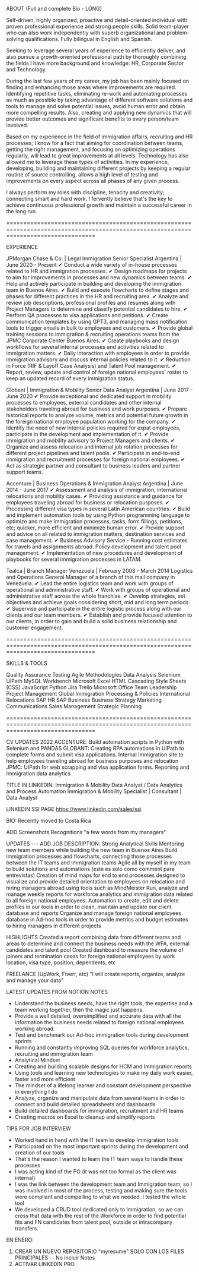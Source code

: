 ABOUT (Full and complete Bio - LONG)

Self-driven, highly organized, proactive and detail-oriented individual with proven professional experience and strong people skills. Solid team-player who can also work independently with superb organizational and problem-solving qualifications. Fully bilingual in English and Spanish.

Seeking to leverage several years of experience to efficiently deliver, and also pursue a growth-oriented professional path by thoroughly combining the fields I have more background and knowledge: HR, Corporate Sector and Technology.

During the last few years of my career, my job has been mainly focused on finding and enhancing those areas where improvements are required. Identifying repetitive tasks, eliminating re-work and automating processes as much as possible by taking advantage of different software solutions and tools to manage and solve potential issues, avoid human error and obtain more compelling results. Also, creating and applying new dynamics that will provide better outcomes and significant benefits to every person/team involved.

Based on my experience in the field of immigration affairs, recruiting and HR processes; I know for a fact that aiming for coordination between teams, getting the right management, and focusing on optimizing operations regularly, will lead to great improvements at all levels. 
Technology has also allowed me to leverage these types of activities. In my experience, developing, building and maintaining different projects by keeping a regular routine of source controlling, allows a high level of testing and improvements on every aspect across all phases of any given process.

I always perform my roles with discipline, tenacity and creativity; connecting smart and hard work. I fervently believe that's the key to achieve continuous professional growth and maintain a successful career in the long run.

======================================================================================================================================

EXPERIENCE

JPMorgan Chase & Co. | Legal Immigration Senior Specialist
Argentina | June 2020 - Present
✔ Conduct a wide variety of in-house processes related to HR and immigration processes.
✔ Design roadmaps for projects to aim for improvements in processes and new dynamics between teams.
✔ Help and actively participate in building and developing the immigration team in Buenos Aires.
✔ Build and execute flowcharts to define stages and phases for different practices in the HR and recruiting area.
✔ Analyze and review job descriptions, professional profiles and resumes along with Project Managers to determine and classify potential candidates to hire.
✔ Perform QA processes to visa applications and petitions.
✔ Create communication templates by using GPT3, and managing mass notification tools to trigger emails in bulk to employees and customers.
✔ Provide global training sessions to immigration & recruiting operations teams from the JPMC Corporate Center Buenos Aires.
✔ Create playbooks and design workflows for several internal processes and activities related to immigration matters.
✔ Daily interaction with employees in order to provide immigration advisory and discuss internal policies related to it.
✔ Reduction in Force (RIF & Layoff Case Analysis) and Talent Pool management.
✔ Report, review, update and control of foreign national employees' roster to keep an updated record of every immigration status.

Globant | Immigration & Mobility Senior Data Analyst
Argentina | June 2017 - June 2020
✔ Provide exceptional and dedicated support in mobility processes to employees, external candidates and other internal stakeholders traveling abroad for business and work purposes.
✔ Prepare historical reports to analyze volume, metrics and potential future growth in the foreign national employee population working for the company.
✔ Identify the need of new internal policies required for expat employees, participate in the development and implementation of it.
✔ Provide immigration and mobility advisory to Project Managers and clients.
✔ Organize and assess relocation and internal job rotation processes for different project pipelines and talent pools.
✔ Participate in end-to-end immigration and recruitment processes for foreign national employees.
✔ Act as strategic partner and consultant to business leaders and partner support teams.

Accenture | Business Operations & Immigration Analyst
Argentina | June 2014 - June 2017
✔ Assessment and analysis of immigration, international relocations and mobility cases.
✔ Providing assistance and guidance for employees traveling abroad for business or relocation purposes.
✔ Processing different visa types in several Latin American countries.
✔ Build and implement automation tools by using Python programming language to optimize and make immigration processes, tasks, form fillings, petitions, etc; quicker, more efficient and minimize human error.
✔ Provide support and advice on all related to immigration matters, destination services and case management.
✔ Business Advisory Service - Running cost estimates for travels and assignments abroad. Policy development and talent pool management.
✔ Implementation of new procedures and development of playbooks for several immigration processes in LATAM.

Tealca | Branch Manager
Venezuela | February 2008 - March 2014
Logistics and Operations General Manager of a branch of this mail company in Venezuela.
✔ Lead the entire logistics team and work with groups of operational and administrative staff.
✔ Work with groups of operational and administrative staff across the whole franchise.
✔ Develop strategies, set objectives and achieve goals considering short, mid and long term periods.
✔ Supervise and participate in the entire logistic process along with our clients and our team members.
✔ Establish and provide focused attention to our clients, in order to gain and build a solid business relationship and customer engagement.

======================================================================================================================================

SKILLS & TOOLS

Quality Assurance Testing
Agile Methodologies
Data Analysis
Selenium
UiPath
MySQL Workbench
Microsoft Excel
HTML
Cascading Style Sheets (CSS)
JavaScript
Python
Jira
Trello
Microsoft Office
Team Leadership
Project Management
Global Immigration Processing & Policies
International Relocations
SAP HR
SAP Business
Business Strategy
Marketing Communications
Sales Management
Strategic Planning

======================================================================================================================================

CV UPDATES 2022
ACCENTURE: Build automation scripts in Python with Selenium and PANDAS
GLOBANT: Creating RPA automations in UIPath to complete forms and submit visa applications.
Internal Immigration site to help employees traveling abroad for business purposes and relocation
JPMC: UIPath for web scrapping and visa application forms. Reporting and Immigration data analytics

TITLE IN LINKEDIN:
Immigration & Mobility Data Analyst / Data Analytics and Process Automation
Immigration & Mobility Specialist | Consultant | Data Analyst

LINKEDIN SSI PAGE
https://www.linkedin.com/sales/ssi

BIO:
Recently moved to Costa Rica

ADD Screenshots Recognitions
"a few words from my managers"

UPDATES --- ADD JOB DESCRIPTION:
Strong Analytical Skills
Mentoring new team members while building the new team in Buenos Aires
Build immigration processes and flowcharts, connecting those processes between the IT teams and Immigration teams
Agile all by myself in my team to build solutions and automations (este es solo como comment para entrevistas)
Creation of mind maps for end to end processes designed to visualize and provide detailed orientation to employees on relocation and hiring managers abroad using tools such as MindMeister
Run, analyze and manage weekly reports for workforce analytics and immigration data related to all foreign national employees.
Automation to create, edit and delete profiles in our tools in order to clean, maintain and update our client database and reports 
Organize and manage foreign national employees database in Ad-hoc tools in order to provide metrics and budget estimates to hiring managers in different projects 

HIGHLIGHTS
Created a report combining data from different teams and areas to determine and connect the business needs with the WFA, external candidates and talent pool
Created dashboard to measure the volume of joiners and termination cases for foreign national employees by work location, visa type, position, dependents, etc

FREELANCE (UpWork, Fiverr, etc)
"I will create reports, organize, analyze and manage your data"

LATEST UPDATES FROM NOTION NOTES

- Understand the business needs, have the right tools, the expertise and a team working together, then the magic just happens.
- Provide a well detailed, oversimplified and accurate data with all the information the business needs related to foreign national employees working abroad.
- Test and benchmark our Ad-hoc immigration tools during development sprints
- Running and constantly improving SQL queries for workforce analytics, recruiting and immigration team
- Analytical Mindset
- Creating and building scalable designs for HCM and Immigration reports
- Using tools and learning new technologies to make my daily work easier, faster and more efficient
- The mindset of a lifelong learner and constant development perspective in everything I do
- Analyze, organize and manipulate data from several teams in order to connect and build detailed spreadsheets and dashboards
- Build detailed dashboards for immigration, recruitment and HR teams
- Creating macros on Excel to cleanup and simplify reports


TIPS FOR JOB INTERVIEW

- Worked hand in hand with the IT team to develop Immigration tools
- Participated on the most important sprints during the development and creation of our tools
- That´s the reason I wanted to learn the IT team ways to handle these processes
- I was acting kind of the PO (it was not too formal as the client was internal)
- I was the link between the development team and Immigration team, so I was involved in most of the process, 
testing and making sure the tools were compliant and compelling to what we needed. I tested the whole tool
- We developed a CRUD tool dedicated only to Immigration, so we can cross that data with the rest of the Workforce 
in order to find potential fits and FN candidates from talent pool, outside or intracompany transfers.

EN ENERO:
1. CREAR UN NUEVO REPOSITORIO "myresume" SOLO CON LOS FILES PRINCIPALES -- No incluir Notes
2. ACTIVAR LINKEDIN PRO



